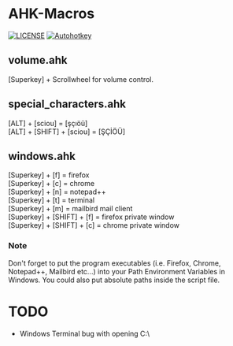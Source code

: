 # AHK-Macros

[![LICENSE](https://img.shields.io/badge/license-MIT-lightgrey.svg)](https://raw.githubusercontent.com/ckarakoc/AHK-Macros/main/LICENSE)
[![Autohotkey](https://img.shields.io/badge/autohotkey-%3E%3D%201.1.30.01-brightgreen)](https://www.autohotkey.com/)

## volume.ahk
[Superkey] + Scrollwheel for volume control.

## special_characters.ahk
[ALT] + [sciou] = [şçıöü] <br />
[ALT] + [SHIFT] + [sciou] = [ŞÇİÖÜ]

## windows.ahk
[Superkey] + [f] = firefox <br />
[Superkey] + [c] = chrome <br />
[Superkey] + [n] = notepad++ <br />
[Superkey] + [t] = terminal <br />
[Superkey] + [m] = mailbird mail client <br />
[Superkey] + [SHIFT] + [f] = firefox private window <br />
[Superkey] + [SHIFT] + [c] = chrome private window

### Note
Don't forget to put the program executables (i.e. Firefox, Chrome, Notepad++, Mailbird etc...) into your Path Environment Variables in Windows. You could also put absolute paths inside the script file.

# TODO
- Windows Terminal bug with opening C:\